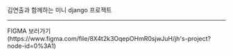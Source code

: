 <p>김연출과 함께하는 미니 django 프로젝트</p>
<hr>
<p> FIGMA 보러가기(https://www.figma.com/file/8X4t2k3OqepOHmR0sjwJuH/jh's-project?node-id=0%3A1)<P>
